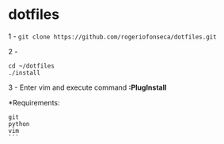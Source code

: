 # dotfiles

1 - 
`git clone https://github.com/rogeriofonseca/dotfiles.git`

2 - 
```
cd ~/dotfiles
./install
```

3 - Enter vim and execute command **:PlugInstall**


*Requirements:
````
git
python
vim
```
